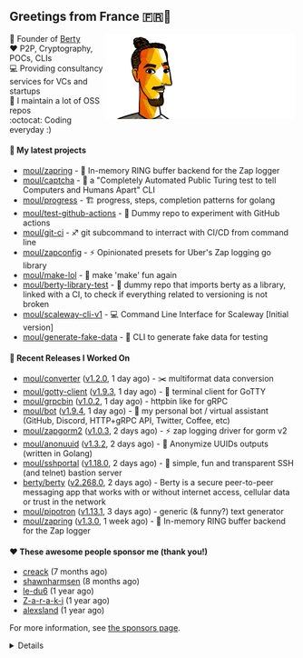 ## Greetings from France 🇫🇷👋

<img align="right" src="https://raw.githubusercontent.com/moul/moul/master/contribute.gif">

:hammer: Founder of [Berty](https://github.com/berty)<br/>
:heart: P2P, Cryptography, POCs, CLIs<br/>
:computer: Providing consultancy services for VCs and startups<br/> 
:construction: I maintain a lot of OSS repos<br/>
:octocat: Coding everyday :)<br/>

#### 🌱 My latest projects


- [moul/zapring](https://github.com/moul/zapring) - 💍 In-memory RING buffer backend for the Zap logger
- [moul/captcha](https://github.com/moul/captcha) - 🦾 a &#34;Completely Automated Public Turing test to tell Computers and Humans Apart&#34; CLI
- [moul/progress](https://github.com/moul/progress) - 🏗 progress, steps, completion patterns for golang
- [moul/test-github-actions](https://github.com/moul/test-github-actions) - 🤒 Dummy repo to experiment with GitHub actions
- [moul/git-ci](https://github.com/moul/git-ci) - ♐ git subcommand to interract with CI/CD from command line
- [moul/zapconfig](https://github.com/moul/zapconfig) - ⚡ Opinionated presets for Uber&#39;s Zap logging go library
- [moul/make-lol](https://github.com/moul/make-lol) - 🎺 make &#39;make&#39; fun again
- [moul/berty-library-test](https://github.com/moul/berty-library-test) - 🧪 dummy repo that imports berty as a library, linked with a CI, to check if everything related to versioning is not broken
- [moul/scaleway-cli-v1](https://github.com/moul/scaleway-cli-v1) - 💻  Command Line Interface for Scaleway [Initial version]
- [moul/generate-fake-data](https://github.com/moul/generate-fake-data) - 🧬 CLI to generate fake data for testing

#### 🔭 Recent Releases I Worked On

- [moul/converter](https://github.com/moul/converter) ([v1.2.0](https://github.com/moul/converter/releases/tag/v1.2.0), 1 day ago) - :scissors: multiformat data conversion
- [moul/gotty-client](https://github.com/moul/gotty-client) ([v1.9.3](https://github.com/moul/gotty-client/releases/tag/v1.9.3), 1 day ago) - :wrench: terminal client for GoTTY
- [moul/grpcbin](https://github.com/moul/grpcbin) ([v1.0.2](https://github.com/moul/grpcbin/releases/tag/v1.0.2), 1 day ago) - httpbin like for gRPC
- [moul/bot](https://github.com/moul/bot) ([v1.9.4](https://github.com/moul/bot/releases/tag/v1.9.4), 1 day ago) - 🤖 my personal bot / virtual assistant (GitHub, Discord, HTTP&#43;gRPC API, Twitter, Coffee, etc)
- [moul/zapgorm2](https://github.com/moul/zapgorm2) ([v1.0.3](https://github.com/moul/zapgorm2/releases/tag/v1.0.3), 2 days ago) - ⚡ zap logging driver for gorm v2
- [moul/anonuuid](https://github.com/moul/anonuuid) ([v1.3.2](https://github.com/moul/anonuuid/releases/tag/v1.3.2), 2 days ago) - :wrench: Anonymize UUIDs outputs (written in Golang)
- [moul/sshportal](https://github.com/moul/sshportal) ([v1.18.0](https://github.com/moul/sshportal/releases/tag/v1.18.0), 2 days ago) - :tophat: simple, fun and transparent SSH (and telnet) bastion server
- [berty/berty](https://github.com/berty/berty) ([v2.268.0](https://github.com/berty/berty/releases/tag/v2.268.0), 2 days ago) - Berty is a secure peer-to-peer messaging app that works with or without internet access, cellular data or trust in the network
- [moul/pipotron](https://github.com/moul/pipotron) ([v1.13.1](https://github.com/moul/pipotron/releases/tag/v1.13.1), 3 days ago) - generic (&amp; funny?) text generator
- [moul/zapring](https://github.com/moul/zapring) ([v1.3.0](https://github.com/moul/zapring/releases/tag/v1.3.0), 1 week ago) - 💍 In-memory RING buffer backend for the Zap logger


#### ❤️ These awesome people sponsor me (thank you!)


- [creack](https://github.com/creack) (7 months ago)
- [shawnharmsen](https://github.com/shawnharmsen) (8 months ago)
- [le-du6](https://github.com/le-du6) (1 year ago)
- [Z-a-r-a-k-i](https://github.com/Z-a-r-a-k-i) (1 year ago)
- [alexsland](https://github.com/alexsland) (1 year ago)

For more information, see [the sponsors page](https://github.com/sponsors/moul/).

<details>
  <h4>👷 Check out what I'm currently working on</h4>
  <ul>
  
  <li><a href="https://github.com/moul/prefix">moul/prefix</a> - 🔴 prepend numbers, stats, dates, durations to streams (today)</li>
  <li><a href="https://github.com/moul/cryptoguess">moul/cryptoguess</a> - Automatically detect and parse cryptography keys (today)</li>
  <li><a href="https://github.com/moul/test-github-actions">moul/test-github-actions</a> - 🤒 Dummy repo to experiment with GitHub actions (today)</li>
  <li><a href="https://github.com/moul/grpcbin">moul/grpcbin</a> - httpbin like for gRPC (today)</li>
  <li><a href="https://github.com/moul/roundtripper">moul/roundtripper</a> - implementation of http.RoundTripper/Transport with extra helpers (today)</li>
  <li><a href="https://github.com/moul/openfiles">moul/openfiles</a> - return stats about amount of currently opened files (related with syscall.NOFILE) (today)</li>
  <li><a href="https://github.com/moul/captcha">moul/captcha</a> - 🦾 a &#34;Completely Automated Public Turing test to tell Computers and Humans Apart&#34; CLI (today)</li>
  <li><a href="https://github.com/moul/testman">moul/testman</a> - 😎 `go test` wrapper for advanced testing workflows in Go (today)</li>
  <li><a href="https://github.com/moul/hacker-typing">moul/hacker-typing</a> - ☠️🏴‍☠️🦜 impress your friends :) (today)</li>
  <li><a href="https://github.com/moul/u">moul/u</a> - Go common utility functions (today)</li>
  </ul>

  <h4>🚧 Things I did recently</h4>
  <ul>
  
  <li><a href="https://wip.co/@moul/todos/181322">🐙  yesterday on GitHub #oss</a> (today)</li>
  <li><a href="https://wip.co/@moul/todos/181242">🐙  yesterday on GitHub #oss</a> (1 day ago)</li>
  <li><a href="https://wip.co/@moul/todos/181205">🐙  daily GitHub maintenance #oss</a> (2 days ago)</li>
  <li><a href="https://wip.co/@moul/todos/181175">🐙  daily GitHub maintenance #oss</a> (2 days ago)</li>
  <li><a href="https://wip.co/@moul/todos/181172">📻  daily &#34;Hacker News Café&#34; on ClubHouse&#34;</a> (2 days ago)</li>
  </ul>

  <h4>📜 Recent blog posts</h4>
  <ul>
  
  <li><a href="https://manfred.life/pp2p8-berty-news/">Paris P2P #8 - Last News from Berty</a> (1 year ago)</li>
  <li><a href="https://manfred.life/feeling-lucky/">Feeling Lucky</a> (1 year ago)</li>
  <li><a href="https://manfred.life/oss-challenges-slides/">Challenges of Open-Source (presentation)</a> (1 year ago)</li>
  <li><a href="https://manfred.life/oss-challenges/">Challenges of Open-Source</a> (1 year ago)</li>
  <li><a href="https://manfred.life/stay-flexible/">Flexibility in Project Development</a> (1 year ago)</li>
  </ul>

  <h4>📓 Gists I wrote</h4>
  <ul>
  <li><a href="https://gist.github.com/2dd66ce9133e6585040122d563afa039">github-other-repos.md</a> (6 months ago)</li>
  <li><a href="https://gist.github.com/3d9a81083861a2bb2a04b80dad79bb68">Yo! 👋👋</a> (10 months ago)</li>
  <li><a href="https://gist.github.com/0d8a8e72d07e7d461bdc9c243893fcc7">Caching-friendly Makefile Rule to use Protoc within Docker</a> (1 year ago)</li>
  <li><a href="https://gist.github.com/aa5e556280763727eab9d6dcd77e2110">poor man&#39;s ipfs pin</a> (1 year ago)</li>
  
  </ul>

  <h4>👯 Check out some of my recent followers</h4>
  <ul>
  
  <li><a href="https://github.com/iczc">iczc</a>
  <li><a href="https://github.com/Dzalevski">Dzalevski</a>
  <li><a href="https://github.com/esin">esin</a>
  <li><a href="https://github.com/ljluestc">ljluestc</a>
  <li><a href="https://github.com/gudgl">gudgl</a>
  </ul>

  <h4>💬 Feedback</h4>

  <p>
    If you use one of my projects, I'd love to hear from you!
    Don't be shy and let me know what you liked and what needs being improved.
    Got an issue? Open a ticket, I don't bite and will try my best to help!
  </p>

  <h4>📫 How to reach me</h4>
  <ul>
    <li>Twitter: <a href="https://twitter.com/moul">https://twitter.com/moul</a></li>
    <li>Blog: <a href="https://manfred.life/">https://manfred.life/</a></li>
  </ul>

  <hr />

  <summary>Details</summary>
  <img src="https://img.shields.io/badge/📦%20%20release-experimental-blue"/>
  <img src="https://img.shields.io/badge/coverage-@moul%20is%20unstable-red?logo=codecov"/>
  <img src="https://img.shields.io/badge/👤%20%20mood-👍%20👍%20👍-black"/>
  <img src="https://img.shields.io/badge/🌐%20%20country-France%20🇫🇷-pink"/>
  

  <hr />

  <img src="https://github-readme-stats.vercel.app/api?username=moul&count_private=true&show_icons=true"/>

 <details><summary>Click!</summary> <details><summary>Click!</summary> <details><summary>Click!</summary> <details><summary>Click!</summary> <details><summary>Click!</summary> <details><summary>Click!</summary> <details><summary>Click!</summary> <details><summary>Click!</summary> <details><summary>Click!</summary> <details><summary>Click!</summary> <details><summary>Click!</summary> <details><summary>Click!</summary> <details><summary>Click!</summary> <details><summary>Click!</summary> <details><summary>Click!</summary> <details><summary>Click!</summary> <details><summary>Click!</summary> <details><summary>Click!</summary> <details><summary>Click!</summary> <details><summary>Click!</summary> <details><summary>Click!</summary> <details><summary>Click!</summary> Thank you 😎 </details> </details> </details> </details> </details> </details> </details> </details> </details> </details> </details> </details> </details> </details> </details> </details> </details> </details> </details> </details> </details> </details>
</details>
